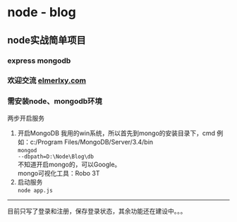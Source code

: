 # node - blog
## node实战简单项目
### express mongodb 
### 欢迎交流 [elmerlxy.com](https://elmerlxy.com)

### 需安装node、mongodb环境
两步开启服务
1. 开启MongoDB
我用的win系统，所以首先到mongo的安装目录下，cmd
例如：c:/Program Files/MongoDB/Server/3.4/bin<br>
<code>mongod --dbpath=D:\Node\Blog\db</code><br>
不知道开启mongo的，可以Google。<br>
mongo可视化工具：Robo 3T
2. 启动服务<br>
<code>node app.js</code>
***
目前只写了登录和注册，保存登录状态，其余功能还在建设中。。。
